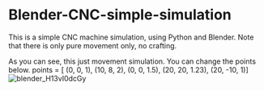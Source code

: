 # Blender-CNC-simple-simulation
This is a simple CNC machine simulation, using Python and Blender. Note that there is only pure movement only, no crafting.

As you can see, this just movement simulation. You can change the points below. 
points = [ (0, 0, 1), (10, 8, 2), (0, 0, 1.5), (20, 20, 1.23), (20, -10, 1)]
![blender_H13vI0dcGy](https://github.com/user-attachments/assets/584ee38f-e39c-44f0-8fcd-1a8b934e488f)
